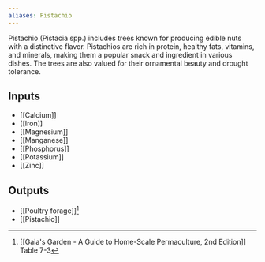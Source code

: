 ```yaml
---
aliases: Pistachio
---
```

Pistachio (Pistacia spp.) includes trees known for producing edible nuts with a distinctive flavor. Pistachios are rich in protein, healthy fats, vitamins, and minerals, making them a popular snack and ingredient in various dishes. The trees are also valued for their ornamental beauty and drought tolerance.
## Inputs
- [[Calcium]]
- [[Iron]]
- [[Magnesium]]
- [[Manganese]]
- [[Phosphorus]]
- [[Potassium]]
- [[Zinc]]
## Outputs
- [[Poultry forage]][^1]
- [[Pistachio]]

[^1]: [[Gaia's Garden - A Guide to Home-Scale Permaculture, 2nd Edition]] Table 7-3